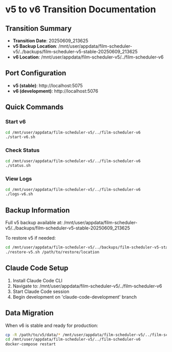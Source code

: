 # v5 to v6 Transition Documentation

## Transition Summary
- **Transition Date**: 20250609_213625
- **v5 Backup Location**: /mnt/user/appdata/film-scheduler-v5/../backups/film-scheduler-v5-stable-20250609_213625
- **v6 Location**: /mnt/user/appdata/film-scheduler-v5/../film-scheduler-v6

## Port Configuration
- **v5 (stable)**: http://localhost:5075
- **v6 (development)**: http://localhost:5076

## Quick Commands

### Start v6
```bash
cd /mnt/user/appdata/film-scheduler-v5/../film-scheduler-v6
./start-v6.sh
```

### Check Status
```bash
cd /mnt/user/appdata/film-scheduler-v5/../film-scheduler-v6
./status.sh
```

### View Logs
```bash
cd /mnt/user/appdata/film-scheduler-v5/../film-scheduler-v6
./logs-v6.sh
```

## Backup Information
Full v5 backup available at: /mnt/user/appdata/film-scheduler-v5/../backups/film-scheduler-v5-stable-20250609_213625

To restore v5 if needed:
```bash
cd /mnt/user/appdata/film-scheduler-v5/../backups/film-scheduler-v5-stable-20250609_213625
./restore-v5.sh /path/to/restore/location
```

## Claude Code Setup
1. Install Claude Code CLI
2. Navigate to: /mnt/user/appdata/film-scheduler-v5/../film-scheduler-v6
3. Start Claude Code session
4. Begin development on 'claude-code-development' branch

## Data Migration
When v6 is stable and ready for production:
```bash
cp -R /path/to/v5/data/* /mnt/user/appdata/film-scheduler-v5/../film-scheduler-v6/data/
cd /mnt/user/appdata/film-scheduler-v5/../film-scheduler-v6
docker-compose restart
```
